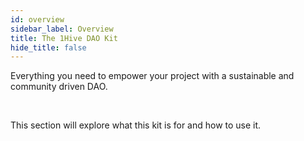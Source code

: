 ```yaml
---
id: overview 
sidebar_label: Overview 
title: The 1Hive DAO Kit 
hide_title: false
---
```


Everything you need to empower your project with a sustainable and community driven DAO. 

<br>

This section will explore what this kit is for and how to use it.

<br>

